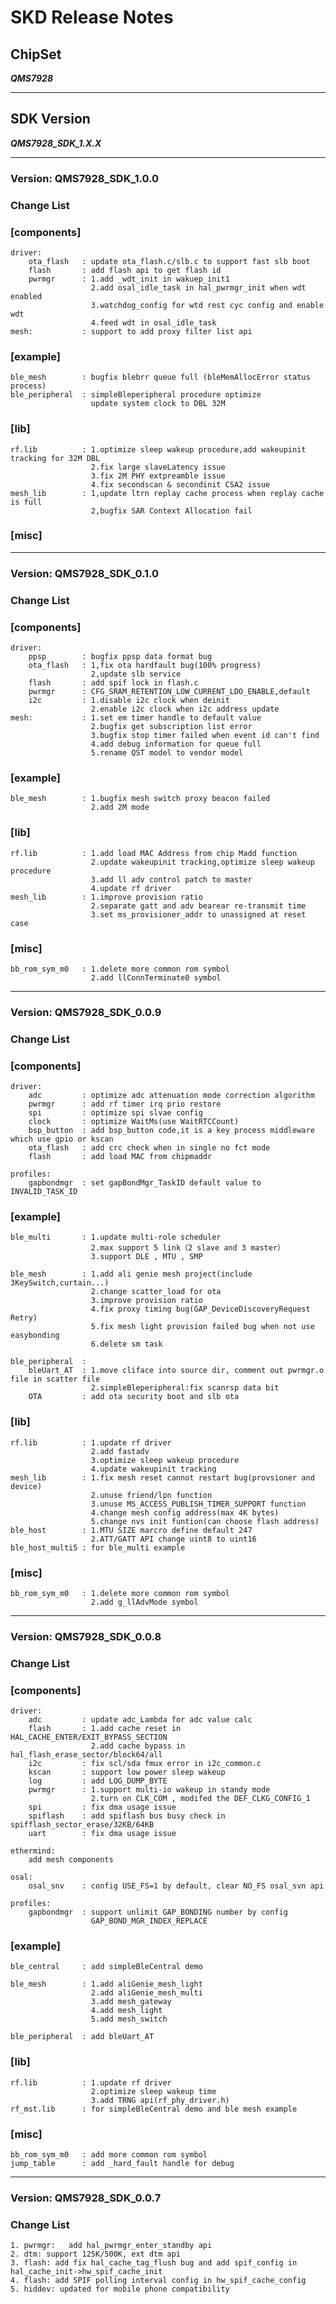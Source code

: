 # SKD Release Notes

## ChipSet

***QMS7928***

---

## SDK Version

***QMS7928_SDK_1.X.X***

---

### **Version**: QMS7928_SDK_1.0.0

### **Change List**

### **[components]**

    driver:
        ota_flash   : update ota_flash.c/slb.c to support fast slb boot
        flash       : add flash api to get flash id
        pwrmgr      : 1.add _wdt_init in wakuep_init1
                      2.add osal_idle_task in hal_pwrmgr_init when wdt enabled
                      3.watchdog_config for wtd rest cyc config and enable wdt
                      4.feed wdt in osal_idle_task
    mesh:           : support to add proxy filter list api

### **[example]**
    ble_mesh        : bugfix blebrr queue full (bleMemAllocError status process)
    ble_peripheral  : simpleBleperipheral procedure optimize
                      update system clock to DBL 32M

### **[lib]**

    rf.lib          : 1.optimize sleep wakeup procedure,add wakeupinit tracking for 32M DBL 
                      2.fix large slaveLatency issue
                      3.fix 2M PHY extpreamble issue
                      4.fix secondscan & secondinit CSA2 issue
    mesh_lib        : 1,update ltrn replay cache process when replay cache is full
					  2,bugfix SAR Context Allocation fail

### **[misc]**

---

### **Version**: QMS7928_SDK_0.1.0

### **Change List**

### **[components]**

    driver:
        ppsp        : bugfix ppsp data format bug
        ota_flash   : 1,fix ota hardfault bug(100% progress) 
                      2,update slb service 
        flash       : add spif lock in flash.c
        pwrmgr      : CFG_SRAM_RETENTION_LOW_CURRENT_LDO_ENABLE,default
        i2c         : 1.disable i2c clock when deinit
                      2.enable i2c clock when i2c address update
    mesh:           : 1.set em timer handle to default value
                      2.bugfix get subscription list error
                      3.bugfix stop timer failed when event id can't find
                      4.add debug information for queue full
                      5.rename QST model to vendor model

### **[example]**

    ble_mesh        : 1.bugfix mesh switch proxy beacon failed
                      2.add 2M mode

### **[lib]**

    rf.lib          : 1.add load MAC Address from chip Madd function
                      2.update wakeupinit tracking,optimize sleep wakeup procedure
                      3.add ll adv control patch to master
                      4.update rf driver
    mesh_lib        : 1.improve provision ratio
                      2.separate gatt and adv bearear re-transmit time
                      3.set ms_provisioner_addr to unassigned at reset case

### **[misc]**

    bb_rom_sym_m0   : 1.delete more common rom symbol
                      2.add llConnTerminate0 symbol

---
### **Version**: QMS7928_SDK_0.0.9

### **Change List**

### **[components]**

    driver:
        adc         : optimize adc attenuation mode correction algorithm 
        pwrmgr      : add rf timer irq prio restore
        spi         : optimize spi slvae config
        clock       : optimize WaitMs(use WaitRTCCount)
        bsp_button  : add bsp_button code,it is a key process middleware which use gpio or kscan
        ota_flash   : add crc check when in single no fct mode
        flash       : add load MAC from chipmaddr

    profiles:
        gapbondmgr  : set gapBondMgr_TaskID default value to INVALID_TASK_ID

### **[example]**

    ble_multi       : 1.update multi-role scheduler
                      2.max support 5 link（2 slave and 3 master）
                      3.support DLE , MTU , SMP
    
    ble_mesh        : 1.add ali genie mesh project(include 3KeySwitch,curtain...)
                      2.change scatter_load for ota
                      3.improve provision ratio
                      4.fix proxy timing bug(GAP_DeviceDiscoveryRequest Retry)
                      5.fix mesh light provision failed bug when not use easybonding
                      6.delete sm task
    
    ble_peripheral  : 
        bleUart_AT  : 1.move cliface into source dir, comment out pwrmgr.o file in scatter file 
                      2.simpleBleperipheral:fix scanrsp data bit 
        OTA         : add ota security boot and slb ota

### **[lib]**

    rf.lib          : 1.update rf driver
                      2.add fastadv
                      3.optimize sleep wakeup procedure
                      4.update wakeupinit tracking
    mesh_lib        : 1.fix mesh reset cannot restart bug(provsioner and device)
                      2.unuse friend/lpn function
                      3.unuse MS_ACCESS_PUBLISH_TIMER_SUPPORT function
                      4.change mesh config address(max 4K bytes)
                      5.change nvs init funtion(can choose flash address)
    ble_host        : 1.MTU SIZE marcro define default 247
                      2.ATT/GATT API change uint8 to uint16
    ble_host_multi5 : for ble_multi example

### **[misc]**

    bb_rom_sym_m0   : 1.delete more common rom symbol
                      2.add g_llAdvMode symbol

---

### **Version**: QMS7928_SDK_0.0.8

### **Change List**

### **[components]**

    driver:
        adc         : update adc_Lambda for adc value calc
        flash       : 1.add cache reset in HAL_CACHE_ENTER/EXIT_BYPASS_SECTION
                      2.add cache bypass in hal_flash_erase_sector/block64/all
        i2c         : fix scl/sda fmux error in i2c_common.c
        kscan       : support low power sleep wakeup
        log         : add LOG_DUMP_BYTE
        pwrmgr      : 1.support multi-io wakeup in standy mode
                      2.turn on CLK_COM , modifed the DEF_CLKG_CONFIG_1
        spi         : fix dma usage issue
        spiflash    : add spiflash bus busy check in spifflash_sector_erase/32KB/64KB
        uart        : fix dma usage issue
    
    ethermind:
        add mesh components
    
    osal:
        osal_snv    : config USE_FS=1 by default, clear NO_FS osal_svn api

    profiles:
        gapbondmgr  : support unlimit GAP_BONDING number by config
                      GAP_BOND_MGR_INDEX_REPLACE

### **[example]**

    ble_central     : add simpleBleCentral demo
    
    ble_mesh        : 1.add aliGenie_mesh_light
                      2.add aliGenie_mesh_multi
                      3.add mesh_gateway
                      4.add mesh_light
                      5.add mesh_switch 
    
    ble_peripheral  : add bleUart_AT 

### **[lib]**

    rf.lib          : 1.update rf driver 
                      2.optimize sleep wakeup time
                      3.add TRNG api(rf_phy_driver.h)
    rf_mst.lib      : for simpleBleCentral demo and ble mesh example

### **[misc]**

    bb_rom_sym_m0   : add more common rom symbol
    jump_table      : add _hard_fault handle for debug

---

### **Version**: QMS7928_SDK_0.0.7

### **Change List**

    1. pwrmgr:   add hal_pwrmgr_enter_standby api 
    2. dtm: support 125K/500K, ext dtm api
    3. flash: add fix hal_cache_tag_flush bug and add spif_config in hal_cache_init->hw_spif_cache_init
    4. flash: add SPIF polling interval config in hw_spif_cache_config
    5. hiddev: updated for mobile phone compatibility
